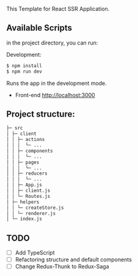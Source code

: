 This Template for React SSR Application.

## Available Scripts
in the project directory, you can run:

Development:
```sh
$ npm install
$ npm run dev
```
Runs the app in the development mode.<br>

- Front-end [http://localhost:3000](http://localhost:3000)

## Project structure:
```sh
├─ src
│ ├─ client
│ │ ├─ actions
│ │ │  └─ ...
│ │ ├─ components
│ │ │  └─ ...
│ │ ├─ pages
│ │ │  └─ ...
│ │ ├─ reducers
│ │ │  └─ ...
│ │ ├─ App.js
│ │ ├─ client.js
│ │ └─ Routes.js
│ ├─ helpers
│ │ └─ createStore.js
│ │ └─ renderer.js
│ └─ index.js
```

## TODO
- [ ] Add TypeScript
- [ ] Refactoring structure and default components
- [ ] Change Redux-Thunk to Redux-Saga
